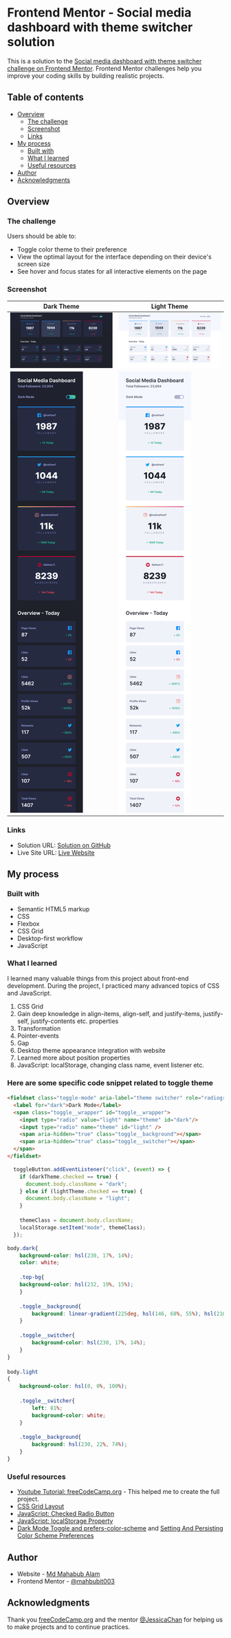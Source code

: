 # Frontend Mentor - Social media dashboard with theme switcher solution

This is a solution to the [Social media dashboard with theme switcher challenge on Frontend Mentor](https://www.frontendmentor.io/challenges/social-media-dashboard-with-theme-switcher-6oY8ozp_H). Frontend Mentor challenges help you improve your coding skills by building realistic projects. 

## Table of contents

- [Overview](#overview)
  - [The challenge](#the-challenge)
  - [Screenshot](#screenshot)
  - [Links](#links)
- [My process](#my-process)
  - [Built with](#built-with)
  - [What I learned](#what-i-learned)
  - [Useful resources](#useful-resources)
- [Author](#author)
- [Acknowledgments](#acknowledgments)

## Overview

### The challenge

Users should be able to:

- Toggle color theme to their preference
- View the optimal layout for the interface depending on their device's screen size
- See hover and focus states for all interactive elements on the page

### Screenshot

|Dark Theme|Light Theme|
|-----------|--------------|
|<img src="./design/Desktop-dark-theme.png"/>|<img src="./design/Light-theme-desktop.png"/>|
|<img src="./design/Dark-theme-mobile.png"/>|<img src="./design/Light-theme-mobile.png"/>|


### Links

- Solution URL: [Solution on GitHub](https://github.com/mahbubit003/social-media-dashboard-toggle-theme)
- Live Site URL: [Live Website](https://mahbubit003.github.io/social-media-dashboard-toggle-theme/)

## My process

### Built with

- Semantic HTML5 markup
- CSS
- Flexbox
- CSS Grid
- Desktop-first workflow
- JavaScript

### What I learned

I learned many valuable things from this project about front-end development. During the project, I practiced many advanced topics of CSS and JavaScript.
1. CSS Grid
2. Gain deep knowledge in align-items, align-self, and justify-items, justify-self, justify-contents etc. properties
3. Transformation
4. Pointer-events
5. Gap
6. Desktop theme appearance integration with website
7. Learned more about position properties
8. JavaScript: localStorage, changing class name, event listener etc.

### Here are some specific code snippet related to toggle theme

```html
<fieldset class="toggle-mode" aria-label="theme switcher" role="radiogroup">
  <label for="dark">Dark Mode</label>
  <span class="toggle__wrapper" id="toggle__wrapper">
    <input type="radio" value="light" name="theme" id="dark"/>
    <input type="radio" name="theme" id="light" />
    <span aria-hidden="true" class="toggle__background"></span>
    <span aria-hidden="true" class="toggle__switcher"></span>
  </span>
</fieldset>
```

```js
  toggleButton.addEventListener("click", (event) => {
    if (darkTheme.checked == true) {
      document.body.className = "dark";
    } else if (lightTheme.checked == true) {
      document.body.className = "light";
    }

    themeClass = document.body.className;
    localStorage.setItem("mode", themeClass);
  });
```
```css
body.dark{
    background-color: hsl(230, 17%, 14%);
    color: white;

    .top-bg{
    background-color: hsl(232, 19%, 15%);
    }

    .toggle__background{
        background: linear-gradient(225deg, hsl(146, 68%, 55%), hsl(210, 78%, 56%));
    }

    .toggle__switcher{
        background-color: hsl(230, 17%, 14%);
    }
}

body.light
{
    background-color: hsl(0, 0%, 100%);

    .toggle__switcher{
        left: 81%;
        background-color: white;
    }
    
    .toggle__background{
        background: hsl(230, 22%, 74%);
    }
}
```

### Useful resources

- [Youtube Tutorial: freeCodeCamp.org](https://www.youtube.com/watch?v=krfUjg0S2uI) - This helped me to create the full project.
- [CSS Grid Layout](https://developer.mozilla.org/en-US/docs/Web/CSS/CSS_grid_layout)
- [JavaScript: Checked Radio Button](https://www.w3schools.com/jsref/prop_radio_checked.asp)
- [JavaScript: localStorage Property](https://developer.mozilla.org/en-US/docs/Web/API/Window/localStorage)
- [Dark Mode Toggle and prefers-color-scheme](https://dev.to/abbeyperini/dark-mode-toggle-and-prefers-color-scheme-4f3m) and [Setting And Persisting Color Scheme Preferences](https://www.smashingmagazine.com/2024/03/setting-persisting-color-scheme-preferences-css-javascript/)

## Author

- Website - [Md Mahabub Alam](https://github.com/mahbubit003)
- Frontend Mentor - [@mahbubit003](https://www.frontendmentor.io/profile/mahbubit003)


## Acknowledgments

Thank you [freeCodeCamp.org](freecodecamp.org) and the mentor [@JessicaChan](https://coder-coder.com/) for helping us to make projects and to continue practices. 

